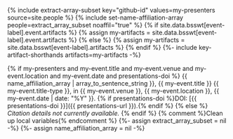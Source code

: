 {% include extract-array-subset key="github-id" values=my-presenters source=site.people %}
{% include set-name-affiliation-array people=extract_array_subset noaffil="true" %}
{% if site.data.bsswt[event-label].event.artifacts %}
  {% assign my-artifacts = site.data.bsswt[event-label].event.artifacts %}
{% else %}
  {% assign my-artifacts = site.data.bsswt[event-label].artifacts %}
{% endif %}
{%- include key-artifact-shorthands artifacts=my-artifacts -%}

{% if my-presenters and my-event.title and my-event.venue and my-event.location and my-event.date and presentations-doi %}
{{ name_affiliation_array | array_to_sentence_string }}, {{ my-event.title }} {{ my-event.title-type }}, in {{ my-event.venue }}, {{ my-event.location }}, {{ my-event.date | date: "%Y" }}. {% if presentations-doi %}DOI: [{{ presentations-doi }}]({{ presentations-url }}).{% endif %}
{% else %}
*Citation details not currently available.*
{% endif %}
{% comment %}Clean up local variables{% endcomment %}
{%- assign extract_array_subset = nil -%}
{%- assign name_affiliation_array = nil -%}
